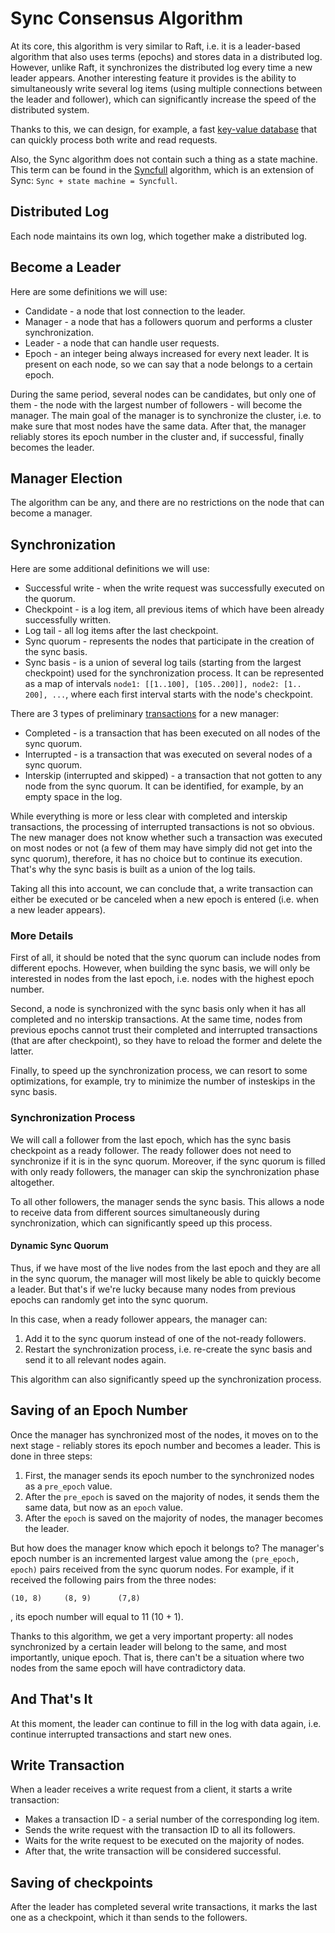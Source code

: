 # Sync Consensus Algorithm
At its core, this algorithm is very similar to Raft, i.e. it is a leader-based 
algorithm that also uses terms (epochs) and stores data in a distributed log. 
However, unlike Raft, it synchronizes the distributed log every time a new 
leader appears. Another interesting feature it provides is the ability to 
simultaneously write several log items (using multiple connections between the
leader and follower), which can significantly increase the speed of the 
distributed system.

Thanks to this, we can design, for example, a fast [key-value database](https://github.com/ymz-ncnk/distributed-key-value-database-design) that can 
quickly process both write and read requests.

Also, the Sync algorithm does not contain such a thing as a state machine. This 
term can be found in the [Syncfull](https://github.com/ymz-ncnk/sync-consensus-algorithm/blob/main/Syncfull%20Consensus%20Algorithm.md) algorithm, which is an extension of Sync: `Sync + state machine = Syncfull`.

## Distributed Log
Each node maintains its own log, which together make a distributed log.

## Become a Leader
Here are some definitions we will use:
- Candidate - a node that lost connection to the leader.
- Manager - a node that has a followers quorum and performs a cluster
  synchronization.
- Leader - a node that can handle user requests.
- Epoch - an integer being always increased for every next leader. It is present 
  on each node, so we can say that a node belongs to a certain epoch.

During the same period, several nodes can be candidates, but only one of them - 
the node with the largest number of followers - will become the manager. The 
main goal of the manager is to synchronize the cluster, i.e. to make sure that 
most nodes have the same data. After that, the manager reliably stores its epoch 
number in the cluster and, if successful, finally becomes the leader.

## Manager Election
The algorithm can be any, and there are no restrictions on the node that can 
become a manager.

## Synchronization
Here are some additional definitions we will use:
- Successful write - when the write request was successfully executed on the 
  quorum.
- Checkpoint - is a log item, all previous items of which have been already
  successfully written.
- Log tail - all log items after the last checkpoint.
- Sync quorum - represents the nodes that participate in the creation of the 
  sync basis.
- Sync basis - is a union of several log tails (starting from the largest 
  checkpoint) used for the synchronization process. It can be represented as a 
  map of intervals `node1: [[1..100], [105..200]], node2: [1.. 200], ...`, where
  each first interval starts with the node's checkpoint.

There are 3 types of preliminary [transactions](#write-transaction) for a new 
manager:
- Completed - is a transaction that has been executed on all nodes of the sync 
  quorum.
- Interrupted - is a transaction that was executed on several nodes of a sync 
  quorum.
- Interskip (interrupted and skipped) - a transaction that not gotten to any 
  node from the sync quorum. It can be identified, for example, by an empty 
  space in the log.

While everything is more or less clear with completed and interskip 
transactions, the processing of interrupted transactions is not so obvious. The 
new manager does not know whether such a transaction was executed on most nodes 
or not (a few of them may have simply did not get into the sync quorum), 
therefore, it has no choice but to continue its execution. That's why the sync 
basis is built as a union of the log tails.

Taking all this into account, we can conclude that, a write transaction can 
either be executed or be canceled when a new epoch is entered (i.e. when a new 
leader appears).

### More Details
First of all, it should be noted that the sync quorum can include nodes from 
different epochs. However, when building the sync basis, we will only be 
interested in nodes from the last epoch, i.e. nodes with the highest epoch 
number.

Second, a node is synchronized with the sync basis only when it has all 
completed and no interskip transactions. At the same time, nodes from previous 
epochs cannot trust their completed and interrupted transactions (that are after 
checkpoint), so they have to reload the former and delete the latter.

Finally, to speed up the synchronization process, we can resort to some 
optimizations, for example, try to minimize the number of insteskips in the sync 
basis.

### Synchronization Process
We will call a follower from the last epoch, which has the sync basis checkpoint 
as a ready follower. The ready follower does not need to synchronize if it is in 
the sync quorum. Moreover, if the sync quorum is filled with only ready 
followers, the manager can skip the synchronization phase altogether.

To all other followers, the manager sends the sync basis. This allows a node to 
receive data from different sources simultaneously during synchronization, which 
can significantly speed up this process.

#### Dynamic Sync Quorum
Thus, if we have most of the live nodes from the last epoch and they are all in 
the sync quorum, the manager will most likely be able to quickly become a 
leader. But that's if we're lucky because many nodes from previous epochs can 
randomly get into the sync quorum.

In this case, when a ready follower appears, the manager can:
1. Add it to the sync quorum instead of one of the not-ready followers.
2. Restart the synchronization process, i.e. re-create the sync basis and send 
   it to all relevant nodes again.

This algorithm can also significantly speed up the synchronization process.

## Saving of an Epoch Number
Once the manager has synchronized most of the nodes, it moves on to the next 
stage - reliably stores its epoch number and becomes a leader. This is done in
three steps:
1. First, the manager sends its epoch number to the synchronized nodes as a 
   `pre_epoch` value.
2. After the `pre_epoch` is saved on the majority of nodes, it sends them the 
   same data, but now as an `epoch` value.
3. After the `epoch` is saved on the majority of nodes, the manager becomes the
   leader.

But how does the manager know which epoch it belongs to? The manager's epoch 
number is an incremented largest value among the `(pre_epoch, epoch)` pairs 
received from the sync quorum nodes. For example, if it received the following 
pairs from the three nodes:
```
(10, 8)		(8, 9)		(7,8)
```
, its epoch number will equal to 11 (10 + 1).

Thanks to this algorithm, we get a very important property: all nodes 
synchronized by a certain leader will belong to the same, and most importantly, 
unique epoch. That is, there can't be a situation where two nodes from the same 
epoch will have contradictory data.

## And That's It
At this moment, the leader can continue to fill in the log with data again, i.e.
continue interrupted transactions and start new ones.

## Write Transaction
When a leader receives a write request from a client, it starts a write
transaction:
- Makes a transaction ID - a serial number of the corresponding log item.
- Sends the write request with the transaction ID to all its followers.
- Waits for the write request to be executed on the majority of nodes.
- After that, the write transaction will be considered successful.

## Saving of checkpoints
After the leader has completed several write transactions, it marks the last one
as a checkpoint, which it than sends to the followers.
